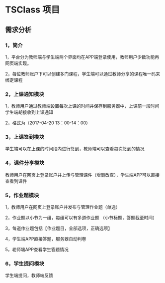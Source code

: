 # TSClass 项目

## 需求分析

### 1，简介

1，平台分为教师端与学生端两个界面均在APP端登录使用，教师用户少数功能再网页端实现。

2，每位教师账户下可以创建多门课程，学生端可以通过教师分享的课程唯一码来绑定课程

### 2，上课通知模块

1，教师用户通过教师端设置每次上课的时间并保存到服务器中，上课前一段时间学生端胡接收到上课通知 

2，格式为（2017-04-20  13：00-14：00）

### 3，上课签到模块

学生端可以在上课的时间段内进行签到，教师端可以查看每次签到的情况

### 4，课件分享模块

教师用户在网页上登录账户并上传与管理课件（增删改查），学生端APP可以直接查看到课件

### 5，作业题模块

1，教师用户在网页上登录账户并发布与管理作业题（单选）

2，作业题以小节为一组，每组可以有多道作业题 （小节标题，答题截至时间）

3，每道作业题包括【作业题目，全部选项，正确选项】

4，学生端APP直接答题，服务器自动判卷

5，老师端APP查看学生答题情况

### 6，学生提问模块

学生端提问，教师端反馈